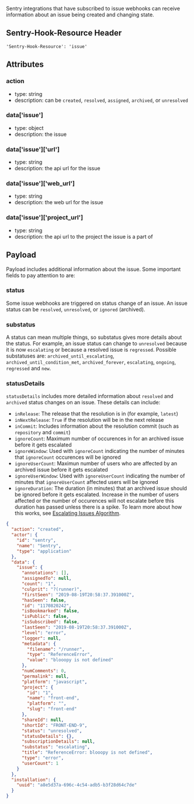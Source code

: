 Sentry integrations that have subscribed to issue webhooks can receive information about an issue being created and changing state.

## Sentry-Hook-Resource Header

`'Sentry-Hook-Resource': 'issue'`

## Attributes

### action

- type: string
- description: can be `created`, `resolved`, `assigned`, `archived`, or `unresolved`

### data['issue']

- type: object
- description: the issue

### data['issue']['url']

- type: string
- description: the api url for the issue

### data['issue']['web_url']

- type: string
- description: the web url for the issue

### data['issue']['project_url']

- type: string
- description: the api url to the project the issue is a part of

## Payload

Payload includes additional information about the issue. Some important fields to pay attention to are:

### status
Some issue webhooks are triggered on status change of an issue. An issue status can be `resolved`, `unresolved`, or `ignored` (archived).

### substatus
A status can mean multiple things, so substatus gives more details about the status. For example, an issue status can change to `unresolved` because it is now `escalating` or because a resolved issue is `regressed`. Possible substatuses are: `archived_until_escalating`, `archived_until_condition_met`, `archived_forever`, `escalating`, `ongoing`, `regressed` and `new`.

### statusDetails
`statusDetails` includes more detailed information about `resolved` and `archived` status changes on an issue. These details can include:
* `inRelease`: The release that the resolution is in (for example, `latest`)
* `inNextRelease`: `True` if the resolution will be in the next release
* `inCommit`: Includes information about the resolution commit (such as `repository` and `commit`)
* `ignoreCount`: Maximum number of occurences in for an archived issue before it gets escalated
* `ignoreWindow`: Used with `ignoreCount` indicating the number of minutes that `ignoreCount` occurences will be ignored
* `ignoreUserCount`: Maximun number of users who are affected by an archived issue before it gets escalated
* `ignoreUserWindow`: Used with `ignoreUserCount` indicating the number of minutes that `ignoreUserCount` affected users will be ignored
* `ignoreDuration`: The duration (in minutes) that an archived issue should be ignored before it gets escalated. Increase in the number of users affected or the number of occurences will not escalate before this duration has passed unless there is a spike. To learn more about how this works, see [Escalating Issues Algorithm](https://docs.sentry.io/product/issues/states-triage/escalating-issues/).

```json
{
  "action": "created",
  "actor": {
    "id": "sentry",
    "name": "Sentry",
    "type": "application"
  },
  "data": {
    "issue": {
      "annotations": [],
      "assignedTo": null,
      "count": "1",
      "culprit": "?(runner)",
      "firstSeen": "2019-08-19T20:58:37.391000Z",
      "hasSeen": false,
      "id": "1170820242",
      "isBookmarked": false,
      "isPublic": false,
      "isSubscribed": false,
      "lastSeen": "2019-08-19T20:58:37.391000Z",
      "level": "error",
      "logger": null,
      "metadata": {
        "filename": "/runner",
        "type": "ReferenceError",
        "value": "blooopy is not defined"
      },
      "numComments": 0,
      "permalink": null,
      "platform": "javascript",
      "project": {
        "id": "1",
        "name": "front-end",
        "platform": "",
        "slug": "front-end"
      },
      "shareId": null,
      "shortId": "FRONT-END-9",
      "status": "unresolved",
      "statusDetails": {},
      "subscriptionDetails": null,
      "substatus": "escalating",
      "title": "ReferenceError: blooopy is not defined",
      "type": "error",
      "userCount": 1
    }
  },
  "installation": {
    "uuid": "a8e5d37a-696c-4c54-adb5-b3f28d64c7de"
  }
}
```
